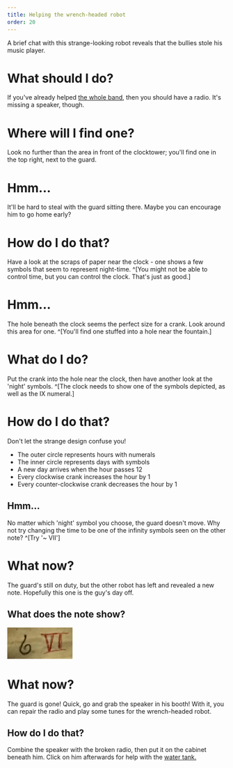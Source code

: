```yaml
---
title: Helping the wrench-headed robot
order: 20
---
```


A brief chat with this strange-looking robot reveals that the bullies stole his music player.

# What should I do?
If you've already helped [the whole band](band), then you should have a radio. It's missing a speaker, though.

# Where will I find one?
Look no further than the area in front of the clocktower; you'll find one in the top right, next to the guard.

# Hmm...
It'll be hard to steal with the guard sitting there. Maybe you can encourage him to go home early?

# How do I do that?
Have a look at the scraps of paper near the clock - one shows a few symbols that seem to represent night-time. ^[You might not be able to control time, but you can control the clock. That's just as good.]

# Hmm...
The hole beneath the clock seems the perfect size for a crank. Look around this area for one. ^[You'll find one stuffed into a hole near the fountain.]

# What do I do?
Put the crank into the hole near the clock, then have another look at the 'night' symbols. ^[The clock needs to show one of the symbols depicted, as well as the IX numeral.]

# How do I do that?
Don't let the strange design confuse you!
* The outer circle represents hours with numerals
* The inner circle represents days with symbols
* A new day arrives when the hour passes 12
* Every clockwise crank increases the hour by 1
* Every counter-clockwise crank decreases the hour by 1

## Hmm...
No matter which 'night' symbol you choose, the guard doesn't move. Why not try changing the time to be one of the infinity symbols seen on the other note? ^[Try '~ VII']

# What now?
The guard's still on duty, but the other robot has left and revealed a new note. Hopefully this one is the guy's day off.

## What does the note show?
![symbols on paper](clock.jpg)

# What now?
The guard is gone! Quick, go and grab the speaker in his booth! With it, you can repair the radio and play some tunes for the wrench-headed robot.

## How do I do that?
Combine the speaker with the broken radio, then put it on the cabinet beneath him. Click on him afterwards for help with the [water tank.](pipes)
